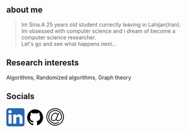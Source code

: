 ## about me
> Im Sina.A 25 years old student currectly leaving in Lahijan(Iran).<br />
> Im obsessed with computer science and i dream of become a computer science researcher.<br />
> Let's go and see what happens next...


## Research interests
Algorithms, Randomized algorithms, Graph theory


## Socials
[![linkdin](https://raw.githubusercontent.com/sinaroohipour/sinaroohipour.github.io/main/assets/images/linkdin.png)](https://www.linkedin.com/in/sinaroohipour/)
[![github](https://raw.githubusercontent.com/sinaroohipour/sinaroohipour.github.io/main/assets/images/github.png)](https://github.com/sinaroohipour)
[![email](https://raw.githubusercontent.com/sinaroohipour/sinaroohipour.github.io/main/assets/images/email.png)](https://mailto:roohipour.sina@gmail.com)
